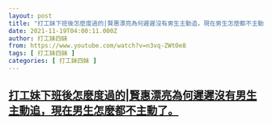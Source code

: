 ```yaml
---
layout: post
title: "打工妹下班後怎麼度過的|賢惠漂亮為何遲遲沒有男生主動追，現在男生怎麼都不主動了。"
date: 2021-11-19T04:00:11.000Z
author: 打工妹四妹
from: https://www.youtube.com/watch?v=n3vq-ZWtOe8
tags: [ 打工妹四妹 ]
categories: [ 打工妹四妹 ]
---
```

<!--1637294411000-->
[打工妹下班後怎麼度過的|賢惠漂亮為何遲遲沒有男生主動追，現在男生怎麼都不主動了。](https://www.youtube.com/watch?v=n3vq-ZWtOe8)
------

<div>

</div>
